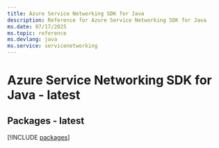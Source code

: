```yaml
---
title: Azure Service Networking SDK for Java
description: Reference for Azure Service Networking SDK for Java
ms.date: 07/17/2025
ms.topic: reference
ms.devlang: java
ms.service: servicenetworking
---
```

# Azure Service Networking SDK for Java - latest
## Packages - latest
[!INCLUDE [packages](service-networking-index.md)]